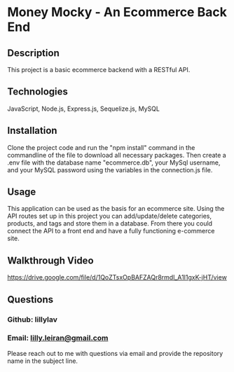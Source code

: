 # Money Mocky - An Ecommerce Back End

## Description
This project is a basic ecommerce backend with a RESTful API.

## Technologies
JavaScript, Node.js, Express.js, Sequelize.js, MySQL

## Installation
Clone the project code and run the "npm install" command in the commandline of the file to download all necessary packages. Then create a .env file with the database name "ecommerce.db", your MySql username, and your MySQL password using the variables in the connection.js file.

## Usage
This application can be used as the basis for an ecommerce site. Using the API routes set up in this project you can add/update/delete categories, products, and tags and store them in a database. From there you could connect the API to a front end and have a fully functioning e-commerce site.

## Walkthrough Video
https://drive.google.com/file/d/1QoZTsxOpBAFZAQr8rmdl_A1I1gxK-jHT/view

## Questions
### Github: lillylav
### Email: lilly.leiran@gmail.com
Please reach out to me with questions via email and provide the repository name in the subject line.
